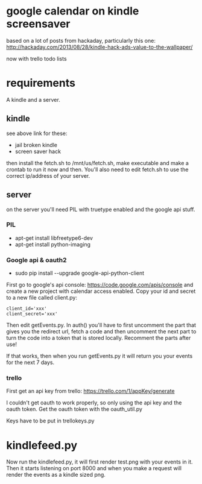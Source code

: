 # google calendar on kindle screensaver

based on a lot of posts from hackaday, particularly this one: http://hackaday.com/2013/08/28/kindle-hack-ads-value-to-the-wallpaper/

now with trello todo lists

# requirements

A kindle and a server.

## kindle

see above link for these:

* jail broken kindle
* screen saver hack 

then install the fetch.sh to /mnt/us/fetch.sh, make executable and make a crontab to run it now and then. You'll also need to edit fetch.sh to use the correct ip/address of your server.

## server

on the server you'll need PIL with truetype enabled and the google api stuff.

### PIL

* apt-get install libfreetype6-dev
* apt-get install python-imaging

### Google api & oauth2

* sudo pip install --upgrade google-api-python-client

First go to google's api console: https://code.google.com/apis/console and create a new project with calendar access enabled. Copy your id and secret to a new file called client.py:

    client_id='xxx'
    client_secret='xxx'

Then edit getEvents.py. In auth() you'll have to first uncomment the part that gives you the redirect url, fetch a code and then uncomment the next part to turn the code into a token that is stored locally. Recomment the parts after use!

If that works, then when you run getEvents.py it will return you your events for the next 7 days.

### trello

First get an api key from trello: https://trello.com/1/appKey/generate

I couldn't get oauth to work properly, so only using the api key and the oauth token. Get the oauth token with the oauth_util.py

Keys have to be put in trellokeys.py

# kindlefeed.py

Now run the kindlefeed.py, it will first render test.png with your events in it. Then it starts listening on port 8000 and when you make a request will render the events as a kindle sized png.
